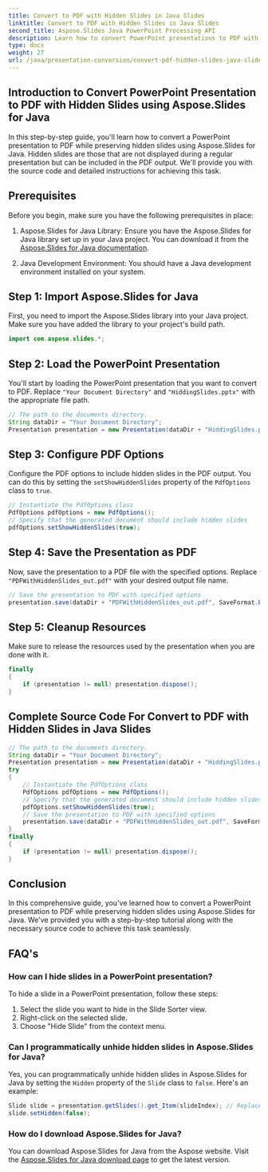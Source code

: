 ```yaml
---
title: Convert to PDF with Hidden Slides in Java Slides
linktitle: Convert to PDF with Hidden Slides in Java Slides
second_title: Aspose.Slides Java PowerPoint Processing API
description: Learn how to convert PowerPoint presentations to PDF with hidden slides using Aspose.Slides for Java. Follow our step-by-step guide with source code for seamless PDF generation.
type: docs
weight: 27
url: /java/presentation-conversion/convert-pdf-hidden-slides-java-slides/
---
```


## Introduction to Convert PowerPoint Presentation to PDF with Hidden Slides using Aspose.Slides for Java

In this step-by-step guide, you'll learn how to convert a PowerPoint presentation to PDF while preserving hidden slides using Aspose.Slides for Java. Hidden slides are those that are not displayed during a regular presentation but can be included in the PDF output. We'll provide you with the source code and detailed instructions for achieving this task.

## Prerequisites

Before you begin, make sure you have the following prerequisites in place:

1. Aspose.Slides for Java Library: Ensure you have the Aspose.Slides for Java library set up in your Java project. You can download it from the [Aspose.Slides for Java documentation](https://reference.aspose.com/slides/java/).

2. Java Development Environment: You should have a Java development environment installed on your system.

## Step 1: Import Aspose.Slides for Java

First, you need to import the Aspose.Slides library into your Java project. Make sure you have added the library to your project's build path.

```java
import com.aspose.slides.*;
```

## Step 2: Load the PowerPoint Presentation

You'll start by loading the PowerPoint presentation that you want to convert to PDF. Replace `"Your Document Directory"` and `"HiddingSlides.pptx"` with the appropriate file path.

```java
// The path to the documents directory.
String dataDir = "Your Document Directory";
Presentation presentation = new Presentation(dataDir + "HiddingSlides.pptx");
```

## Step 3: Configure PDF Options

Configure the PDF options to include hidden slides in the PDF output. You can do this by setting the `setShowHiddenSlides` property of the `PdfOptions` class to `true`.

```java
// Instantiate the PdfOptions class
PdfOptions pdfOptions = new PdfOptions();
// Specify that the generated document should include hidden slides
pdfOptions.setShowHiddenSlides(true);
```

## Step 4: Save the Presentation as PDF

Now, save the presentation to a PDF file with the specified options. Replace `"PDFWithHiddenSlides_out.pdf"` with your desired output file name.

```java
// Save the presentation to PDF with specified options
presentation.save(dataDir + "PDFWithHiddenSlides_out.pdf", SaveFormat.Pdf, pdfOptions);
```

## Step 5: Cleanup Resources

Make sure to release the resources used by the presentation when you are done with it.

```java
finally
{
    if (presentation != null) presentation.dispose();
}
```

## Complete Source Code For Convert to PDF with Hidden Slides in Java Slides

```java
// The path to the documents directory.
String dataDir = "Your Document Directory";
Presentation presentation = new Presentation(dataDir + "HiddingSlides.pptx");
try
{
	// Instantiate the PdfOptions class
	PdfOptions pdfOptions = new PdfOptions();
	// Specify that the generated document should include hidden slides
	pdfOptions.setShowHiddenSlides(true);
	// Save the presentation to PDF with specified options
	presentation.save(dataDir + "PDFWithHiddenSlides_out.pdf", SaveFormat.Pdf, pdfOptions);
}
finally
{
	if (presentation != null) presentation.dispose();
}
```

## Conclusion

In this comprehensive guide, you've learned how to convert a PowerPoint presentation to PDF while preserving hidden slides using Aspose.Slides for Java. We've provided you with a step-by-step tutorial along with the necessary source code to achieve this task seamlessly.

## FAQ's

### How can I hide slides in a PowerPoint presentation?

To hide a slide in a PowerPoint presentation, follow these steps:
1. Select the slide you want to hide in the Slide Sorter view.
2. Right-click on the selected slide.
3. Choose "Hide Slide" from the context menu.

### Can I programmatically unhide hidden slides in Aspose.Slides for Java?

Yes, you can programmatically unhide hidden slides in Aspose.Slides for Java by setting the `Hidden` property of the `Slide` class to `false`. Here's an example:

```java
Slide slide = presentation.getSlides().get_Item(slideIndex); // Replace slideIndex with the index of the hidden slide
slide.setHidden(false);
```

### How do I download Aspose.Slides for Java?

You can download Aspose.Slides for Java from the Aspose website. Visit the [Aspose.Slides for Java download page](https://releases.aspose.com/slides/java/) to get the latest version.
